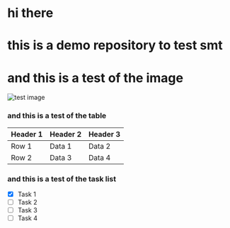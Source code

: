 # hi there

# this is a demo repository to test smt

# and this is a test of the image
![test image](https://i.gifer.com/4j.gif)


### and this is a test of the table
| Header 1 | Header 2 | Header 3 |
|-----------|-----------|-----------|
| Row 1    | Data 1    | Data 2    |
| Row 2    | Data 3    | Data 4    |
### and this is a test of the task list
- [x] Task 1 
- [ ] Task 2
- [ ] Task 3
- [ ] Task 4
